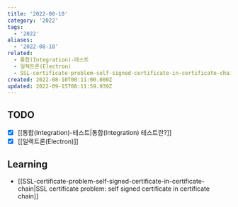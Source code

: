 ```yaml
---
title: '2022-08-10'
category: '2022'
tags:
  - '2022'
aliases:
  - '2022-08-10'
related:
  - 통합(Integration)-테스트
  - 일렉트론(Electron)
  - SSL-certificate-problem-self-signed-certificate-in-certificate-chain
created: 2022-08-10T00:11:00.000Z
updated: 2022-09-15T08:11:59.939Z
---
```


## TODO

- [x] [[통합(Integration)-테스트|통합(Integration) 테스트란?]]
- [x] [[일렉트론(Electron)]]

## Learning

- [[SSL-certificate-problem-self-signed-certificate-in-certificate-chain|SSL certificate problem: self signed certificate in certificate chain]]

